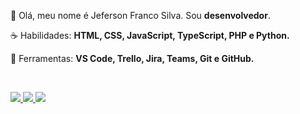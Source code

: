 <!--
<img src="ilus-code.svg" min-width="300px" max-width="300px" width="300px" align="right" alt="logo iuricode">
-->

<p align="left"> 
 🖖 Olá, meu nome é Jeferson Franco Silva. Sou <strong>desenvolvedor</strong>.
</p>

<p align="left">
 ☕ Habilidades: <strong>HTML, CSS, JavaScript, TypeScript, PHP e Python.</strong>
</p>

<p align="left">
  💼 Ferramentas: <strong>VS Code, Trello, Jira, Teams, Git e GitHub.</strong>
</p>


<br>

<p align="left">
  <a href="https://t.me/jeferson-franco" alt="Telegram">
    <img src="https://img.shields.io/badge/-Telegram-6610F2?style=for-the-badge&logo=Telegram&logoColor=FFFFFF&link=https://t.me/jeferson-franco"/>
  </a>
  
  <a href="https://www.linkedin.com/in/jefersonfranco/" alt="Linkedin">
    <img src="https://img.shields.io/badge/-Linkedin-6610F2?style=for-the-badge&logo=Linkedin&logoColor=FFFFFF&link=https://www.linkedin.com/in/jefersonfranco/"/>
  </a>
  
  <a href="https://api.whatsapp.com/send?phone=5511966200991" alt="Whatsapp">
    <img src="https://img.shields.io/badge/-Whatsapp-6610F2?style=for-the-badge&logo=Whatsapp&logoColor=FFFFFF&link=https://api.whatsapp.com/send?phone=5511966200991"/>
  </a>
</p>
